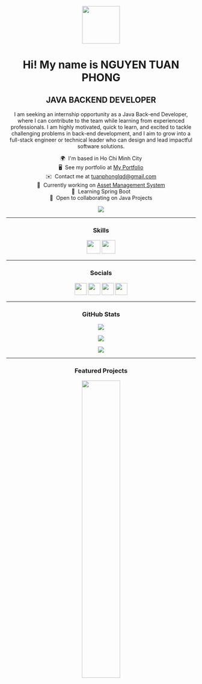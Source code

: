 <div align="center">

<img src="https://user-images.githubusercontent.com/18350557/176309783-0785949b-9127-417c-8b55-ab5a4333674e.gif" width="100" /><br>
  
# Hi! My name is NGUYEN TUAN PHONG

## JAVA BACKEND DEVELOPER

I am seeking an internship opportunity as a Java Back-end Developer, where I can contribute to the team while learning from experienced professionals. I am highly motivated, quick to learn, and excited to tackle challenging problems in back-end development, and I aim to grow into a full-stack engineer or technical leader who can design and lead impactful software solutions.

🌍  I'm based in Ho Chi Minh City  
🖥️  See my portfolio at [My Portfolio](http://portfolio-seven-bay-30.vercel.app/)  
✉️  Contact me at [tuanphonglqd@gmail.com](mailto:tuanphonglqd@gmail.com)  
🚀  Currently working on [Asset Management System](http://asset-management-system-xi.vercel.app/)  
🧠  Learning Spring Boot  
🤝  Open to collaborating on Java Projects  

<a href="https://www.github.com/KuaBK" target="_blank" rel="noreferrer"><img
src="https://img.shields.io/github/followers/KuaBK?logo=github&style=for-the-badge&color=0891b2&labelColor=1c1917" /></a>

---

### Skills

<p align="center">
<!-- Icons here -->
<img src="https://raw.githubusercontent.com/danielcranney/readme-generator/main/public/icons/skills/java-colored.svg" width="36" />
<img src="https://raw.githubusercontent.com/danielcranney/readme-generator/main/public/icons/skills/spring.svg" width="36" />
<!-- Add more icons as needed -->
</p>

---

### Socials

<p align="center">
<a href="https://www.facebook.com/phong.nguyen.17085/" target="_blank"><img src="https://raw.githubusercontent.com/danielcranney/readme-generator/main/public/icons/socials/facebook.svg" width="32" /></a>
<a href="https://www.github.com/KuaBK" target="_blank"><img src="https://raw.githubusercontent.com/danielcranney/readme-generator/main/public/icons/socials/github.svg" width="32" /></a>
<a href="http://www.instagram.com/_cua.aa/" target="_blank"><img src="https://raw.githubusercontent.com/danielcranney/readme-generator/main/public/icons/socials/instagram.svg" width="32" /></a>
<a href="https://www.linkedin.com/in/tuấn-phong-nguyễn-22965135a/" target="_blank"><img src="https://raw.githubusercontent.com/danielcranney/readme-generator/main/public/icons/socials/linkedin.svg" width="32" /></a>
</p>

---

### GitHub Stats

<a href="http://www.github.com/KuaBK"><img src="https://github-readme-stats.vercel.app/api?username=KuaBK&show_icons=true&hide=&count_private=true&title_color=0891b2&text_color=ffffff&icon_color=0891b2&bg_color=1c1917&hide_border=true" /></a>

<a href="http://www.github.com/KuaBK"><img src="https://github-readme-streak-stats.herokuapp.com/?user=KuaBK&stroke=ffffff&background=1c1917&ring=0891b2&fire=0891b2&currStreakNum=ffffff&currStreakLabel=0891b2&sideNums=ffffff&sideLabels=ffffff&dates=ffffff&hide_border=true" /></a>

<a href="http://www.github.com/KuaBK"><img src="https://github-readme-activity-graph.cyclic.app/graph?username=KuaBK&bg_color=1c1917&color=ffffff&line=0891b2&point=ffffff&area_color=1c1917&area=true&hide_border=true&custom_title=GitHub%20Commits%20Graph" /></a>

---

### Featured Projects

<a href="https://github.com/KuaBK/E-Commerce-Website"><img width="45%" src="https://github-readme-stats.vercel.app/api/pin/?username=KuaBK&repo=E-Commerce-Website&title_color=0891b2&text_color=ffffff&icon_color=0891b2&bg_color=1c1917&hide_border=true" /></a>

</div>
